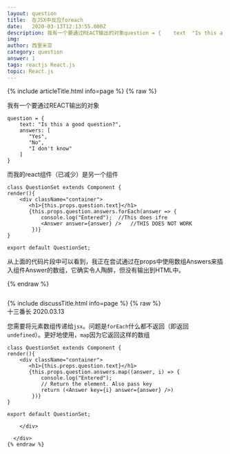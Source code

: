 ```yaml
---
layout: question
title:  在JSX中反应foreach
date:   2020-03-13T12:13:55.000Z
description: 我有一个要通过REACT输出的对象question = {    text  "Is this a good question?",    ans...
img: 
author: 西里米亚
category: question
answer: 1
tags: reactjs React.js
topic: React.js
---
```

<div class="article-root">
  <div class="article">
    {% include articleTitle.html info=page %}
    {% raw %}
    <div class="article-content"><p><font style="vertical-align: inherit;"><font style="vertical-align: inherit;">我有一个要通过REACT输出的对象</font></font></p>

<pre><code>question = {<font></font>
    text: "Is this a good question?",<font></font>
    answers: [<font></font>
       "Yes",<font></font>
       "No",<font></font>
       "I don't know"<font></font>
    ]<font></font>
} <font></font>
</code></pre>

<p><font style="vertical-align: inherit;"><font style="vertical-align: inherit;">而我的react组件（已减少）是另一个组件</font></font></p>

<pre><code>class QuestionSet extends Component {<font></font>
render(){ <font></font>
    &lt;div className="container"&gt;<font></font>
       &lt;h1&gt;{this.props.question.text}&lt;/h1&gt;<font></font>
       {this.props.question.answers.forEach(answer =&gt; {     <font></font>
           console.log("Entered");  //This does ifre                       <font></font>
           &lt;Answer answer={answer} /&gt;   //THIS DOES NOT WORK <font></font>
        })}<font></font>
}<font></font>
<font></font>
export default QuestionSet;<font></font>
</code></pre>

<p><font style="vertical-align: inherit;"><font style="vertical-align: inherit;">从上面的代码片段中可以看到，我正在尝试通过在props中使用数组Answers来插入组件Answer的数组，它确实令人陶醉，但没有输出到HTML中。</font></font></p></div>
    {% endraw %}
  </div>
  <p style="height: 0;width:0;overflow: hidden;"> 第1530篇《在JSX中反应foreach》来自Winter(https://github.com/aiyld/aiyld.github.io)的站点</p>
  <div class="discuss-wrapper">
    {% include discussTitle.html info=page %}
    {% raw %}
    <div class="discuss-item">
        <div class="discuss-parent">
          <div class="discuss-meta">
            <span class="discuss-user">十三番长</span>
            <span class="discuss-time">2020.03.13</span>
          </div>
          <div class="discuss-comment"><p><font style="vertical-align: inherit;"><font style="vertical-align: inherit;">您需要将元素数组传递给</font></font><code>jsx</code><font style="vertical-align: inherit;"><font style="vertical-align: inherit;">。</font><font style="vertical-align: inherit;">问题是</font></font><code>forEach</code><font style="vertical-align: inherit;"><font style="vertical-align: inherit;">什么都不返回（即返回</font></font><code>undefined</code><font style="vertical-align: inherit;"><font style="vertical-align: inherit;">）。</font><font style="vertical-align: inherit;">更好地使用，</font></font><code>map</code><font style="vertical-align: inherit;"><font style="vertical-align: inherit;">因为它返回这样的数组</font></font></p>

<pre><code>class QuestionSet extends Component {<font></font>
render(){ <font></font>
    &lt;div className="container"&gt;<font></font>
       &lt;h1&gt;{this.props.question.text}&lt;/h1&gt;<font></font>
       {this.props.question.answers.map((answer, i) =&gt; {     <font></font>
           console.log("Entered");                 <font></font>
           // Return the element. Also pass key     <font></font>
           return (&lt;Answer key={i} answer={answer} /&gt;) <font></font>
        })}<font></font>
}<font></font>
<font></font>
export default QuestionSet;<font></font>
</code></pre></div>
        </div>
        
      </div>
    {% endraw %}
  </div>
<div>
